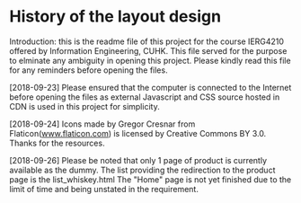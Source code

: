 # History of the layout design

Introduction: this is the readme file of this project for the course IERG4210 offered by Information Engineering, CUHK. This file served for the purpose to elminate any ambiguity in opening this project. Please kindly read this file for any reminders before opening the files.

[2018-09-23]
Please ensured that the computer is connected to the Internet before opening the files as external Javascript and CSS source hosted in CDN is used in this project for simplicity.

[2018-09-24]
Icons made by Gregor Cresnar from Flaticon(www.flaticon.com) is licensed by Creative Commons BY 3.0. Thanks for the resources.

[2018-09-26]
Please be noted that only 1 page of product is currently available as the dummy. The list providing the redirection to the product page is the list_whiskey.html
The "Home" page is not yet finished due to the limit of time and being unstated in the requirement.
